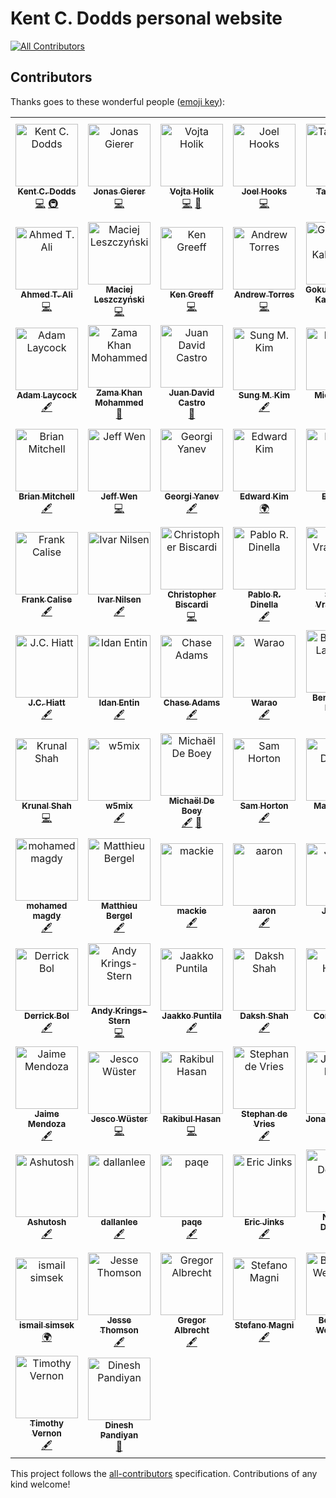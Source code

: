 # Kent C. Dodds personal website

[![All Contributors](https://img.shields.io/badge/all_contributors-86-orange.svg?style=flat-square)](#contributors)

## Contributors

Thanks goes to these wonderful people
([emoji key](https://github.com/all-contributors/all-contributors#emoji-key)):

<!-- ALL-CONTRIBUTORS-LIST:START - Do not remove or modify this section -->
<!-- prettier-ignore -->
<table>
  <tr>
    <td align="center"><a href="https://kentcdodds.com"><img src="https://avatars0.githubusercontent.com/u/1500684?v=4" width="100px;" alt="Kent C. Dodds"/><br /><sub><b>Kent C. Dodds</b></sub></a><br /><a href="https://github.com/kentcdodds/kentcdodds.com/commits?author=kentcdodds" title="Code">💻</a> <a href="#infra-kentcdodds" title="Infrastructure (Hosting, Build-Tools, etc)">🚇</a></td>
    <td align="center"><a href="https://github.com/jgierer12"><img src="https://avatars0.githubusercontent.com/u/4331946?v=4" width="100px;" alt="Jonas Gierer"/><br /><sub><b>Jonas Gierer</b></sub></a><br /><a href="https://github.com/kentcdodds/kentcdodds.com/commits?author=jgierer12" title="Code">💻</a></td>
    <td align="center"><a href="https://github.com/vojtaholik"><img src="https://avatars2.githubusercontent.com/u/25487857?v=4" width="100px;" alt="Vojta Holik"/><br /><sub><b>Vojta Holik</b></sub></a><br /><a href="https://github.com/kentcdodds/kentcdodds.com/commits?author=vojtaholik" title="Code">💻</a> <a href="#design-vojtaholik" title="Design">🎨</a></td>
    <td align="center"><a href="http://joelhooks.com"><img src="https://avatars0.githubusercontent.com/u/86834?v=4" width="100px;" alt="Joel Hooks"/><br /><sub><b>Joel Hooks</b></sub></a><br /><a href="https://github.com/kentcdodds/kentcdodds.com/commits?author=joelhooks" title="Code">💻</a></td>
    <td align="center"><a href="https://github.com/tayiorbeii"><img src="https://avatars1.githubusercontent.com/u/2262858?v=4" width="100px;" alt="Taylor Bell"/><br /><sub><b>Taylor Bell</b></sub></a><br /><a href="https://github.com/kentcdodds/kentcdodds.com/commits?author=tayiorbeii" title="Code">💻</a></td>
    <td align="center"><a href="https://lengstorf.com"><img src="https://avatars2.githubusercontent.com/u/163561?v=4" width="100px;" alt="Jason Lengstorf"/><br /><sub><b>Jason Lengstorf</b></sub></a><br /><a href="#ideas-jlengstorf" title="Ideas, Planning, & Feedback">🤔</a> <a href="https://github.com/kentcdodds/kentcdodds.com/commits?author=jlengstorf" title="Tests">⚠️</a> <a href="https://github.com/kentcdodds/kentcdodds.com/commits?author=jlengstorf" title="Code">💻</a></td>
    <td align="center"><a href="https://www.robinwieruch.de"><img src="https://avatars0.githubusercontent.com/u/2479967?v=4" width="100px;" alt="Robin Wieruch"/><br /><sub><b>Robin Wieruch</b></sub></a><br /><a href="https://github.com/kentcdodds/kentcdodds.com/commits?author=rwieruch" title="Code">💻</a></td>
  </tr>
  <tr>
    <td align="center"><a href="https://ahmed.sd"><img src="https://avatars1.githubusercontent.com/u/12673605?v=4" width="100px;" alt="Ahmed T. Ali"/><br /><sub><b>Ahmed T. Ali</b></sub></a><br /><a href="https://github.com/kentcdodds/kentcdodds.com/commits?author=z0al" title="Code">💻</a></td>
    <td align="center"><a href="http://asista.pl"><img src="https://avatars2.githubusercontent.com/u/18516855?v=4" width="100px;" alt="Maciej Leszczyński"/><br /><sub><b>Maciej Leszczyński</b></sub></a><br /><a href="https://github.com/kentcdodds/kentcdodds.com/commits?author=asistapl" title="Code">💻</a></td>
    <td align="center"><a href="http://www.kengreeff.com"><img src="https://avatars0.githubusercontent.com/u/2705717?v=4" width="100px;" alt="Ken Greeff"/><br /><sub><b>Ken Greeff</b></sub></a><br /><a href="https://github.com/kentcdodds/kentcdodds.com/commits?author=kengreeff" title="Code">💻</a></td>
    <td align="center"><a href="https://andrewjtorr.es"><img src="https://avatars1.githubusercontent.com/u/450495?v=4" width="100px;" alt="Andrew Torres"/><br /><sub><b>Andrew Torres</b></sub></a><br /><a href="https://github.com/kentcdodds/kentcdodds.com/commits?author=ajtorres9" title="Code">💻</a></td>
    <td align="center"><a href="https://gokul.site"><img src="https://avatars1.githubusercontent.com/u/2944237?v=4" width="100px;" alt="Gokulakrishnan Kalaikovan"/><br /><sub><b>Gokulakrishnan Kalaikovan</b></sub></a><br /><a href="#content-gokulkrishh" title="Content">🖋</a></td>
    <td align="center"><a href="https://github.com/lasota-piotr"><img src="https://avatars3.githubusercontent.com/u/9272629?v=4" width="100px;" alt="Piotr lasota"/><br /><sub><b>Piotr lasota</b></sub></a><br /><a href="https://github.com/kentcdodds/kentcdodds.com/commits?author=lasota-piotr" title="Code">💻</a></td>
    <td align="center"><a href="https://www.chrismlusk.com"><img src="https://avatars2.githubusercontent.com/u/5922913?v=4" width="100px;" alt="Chris Lusk"/><br /><sub><b>Chris Lusk</b></sub></a><br /><a href="#content-chrismlusk" title="Content">🖋</a></td>
  </tr>
  <tr>
    <td align="center"><a href="https://adamlaycock.ca"><img src="https://avatars0.githubusercontent.com/u/894797?v=4" width="100px;" alt="Adam Laycock"/><br /><sub><b>Adam Laycock</b></sub></a><br /><a href="#content-alaycock" title="Content">🖋</a></td>
    <td align="center"><a href="https://www.linkedin.com/in/mohammedzamakhan"><img src="https://avatars3.githubusercontent.com/u/2327532?v=4" width="100px;" alt="Zama Khan Mohammed"/><br /><sub><b>Zama Khan Mohammed</b></sub></a><br /><a href="https://github.com/kentcdodds/kentcdodds.com/issues?q=author%3Amohammedzamakhan" title="Bug reports">🐛</a></td>
    <td align="center"><a href="http://juandc.co"><img src="https://avatars2.githubusercontent.com/u/15987317?v=4" width="100px;" alt="Juan David Castro"/><br /><sub><b>Juan David Castro</b></sub></a><br /><a href="https://github.com/kentcdodds/kentcdodds.com/issues?q=author%3Ajuandc" title="Bug reports">🐛</a></td>
    <td align="center"><a href="https://twitter.com/dance2die"><img src="https://avatars1.githubusercontent.com/u/8465237?v=4" width="100px;" alt="Sung M. Kim"/><br /><sub><b>Sung M. Kim</b></sub></a><br /><a href="#content-dance2die" title="Content">🖋</a></td>
    <td align="center"><a href="https://www.buymeacoffee.com/fix"><img src="https://avatars0.githubusercontent.com/u/8397708?v=4" width="100px;" alt="Michael Fix"/><br /><sub><b>Michael Fix</b></sub></a><br /><a href="#content-mfix22" title="Content">🖋</a></td>
    <td align="center"><a href="http://Chriswcs.github.io"><img src="https://avatars1.githubusercontent.com/u/19828824?v=4" width="100px;" alt="Christian Hansen"/><br /><sub><b>Christian Hansen</b></sub></a><br /><a href="https://github.com/kentcdodds/kentcdodds.com/issues?q=author%3AChrisWcs" title="Bug reports">🐛</a></td>
    <td align="center"><a href="https://twitter.com/danielofair"><img src="https://avatars0.githubusercontent.com/u/4655428?v=4" width="100px;" alt="danielo"/><br /><sub><b>danielo</b></sub></a><br /><a href="#content-danielart" title="Content">🖋</a></td>
  </tr>
  <tr>
    <td align="center"><a href="https://brianm.me/"><img src="https://avatars2.githubusercontent.com/u/3683168?v=4" width="100px;" alt="Brian Mitchell"/><br /><sub><b>Brian Mitchell</b></sub></a><br /><a href="#content-BrianMitchL" title="Content">🖋</a></td>
    <td align="center"><a href="https://sinchang.me"><img src="https://avatars0.githubusercontent.com/u/3297859?v=4" width="100px;" alt="Jeff Wen"/><br /><sub><b>Jeff Wen</b></sub></a><br /><a href="https://github.com/kentcdodds/kentcdodds.com/commits?author=sinchang" title="Code">💻</a></td>
    <td align="center"><a href="https://georgiyanev.dev"><img src="https://avatars3.githubusercontent.com/u/4155121?v=4" width="100px;" alt="Georgi Yanev"/><br /><sub><b>Georgi Yanev</b></sub></a><br /><a href="#content-jumpalottahigh" title="Content">🖋</a></td>
    <td align="center"><a href="http://edykim.com"><img src="https://avatars3.githubusercontent.com/u/33057457?v=4" width="100px;" alt="Edward Kim"/><br /><sub><b>Edward Kim</b></sub></a><br /><a href="#translation-edykim" title="Translation">🌍</a></td>
    <td align="center"><a href="https://github.com/jediyozh"><img src="https://avatars2.githubusercontent.com/u/31045769?v=4" width="100px;" alt="Eli Levit"/><br /><sub><b>Eli Levit</b></sub></a><br /><a href="#content-jediyozh" title="Content">🖋</a></td>
    <td align="center"><a href="https://github.com/christiantakle"><img src="https://avatars0.githubusercontent.com/u/684866?v=4" width="100px;" alt="Christian Takle"/><br /><sub><b>Christian Takle</b></sub></a><br /><a href="#content-christiantakle" title="Content">🖋</a></td>
    <td align="center"><a href="https://dimitrioslytras.com"><img src="https://avatars2.githubusercontent.com/u/4951004?v=4" width="100px;" alt="Dimitrios Lytras"/><br /><sub><b>Dimitrios Lytras</b></sub></a><br /><a href="https://github.com/kentcdodds/kentcdodds.com/commits?author=dimitrisnl" title="Code">💻</a></td>
  </tr>
  <tr>
    <td align="center"><a href="http://frankcalise.com"><img src="https://avatars0.githubusercontent.com/u/374022?v=4" width="100px;" alt="Frank Calise"/><br /><sub><b>Frank Calise</b></sub></a><br /><a href="#content-frankcalise" title="Content">🖋</a></td>
    <td align="center"><a href="https://github.com/ivarni"><img src="https://avatars2.githubusercontent.com/u/379849?v=4" width="100px;" alt="Ivar Nilsen"/><br /><sub><b>Ivar Nilsen</b></sub></a><br /><a href="#content-ivarni" title="Content">🖋</a></td>
    <td align="center"><a href="http://www.christopherbiscardi.com/"><img src="https://avatars1.githubusercontent.com/u/551247?v=4" width="100px;" alt="Christopher Biscardi"/><br /><sub><b>Christopher Biscardi</b></sub></a><br /><a href="https://github.com/kentcdodds/kentcdodds.com/commits?author=ChristopherBiscardi" title="Code">💻</a></td>
    <td align="center"><a href="http://pablodinella.com/"><img src="https://avatars1.githubusercontent.com/u/2482730?v=4" width="100px;" alt="Pablo R. Dinella"/><br /><sub><b>Pablo R. Dinella</b></sub></a><br /><a href="#content-PabloDinella" title="Content">🖋</a></td>
    <td align="center"><a href="http://simonswiss.com"><img src="https://avatars1.githubusercontent.com/u/485747?v=4" width="100px;" alt="Simon Vrachliotis"/><br /><sub><b>Simon Vrachliotis</b></sub></a><br /><a href="#content-simonswiss" title="Content">🖋</a></td>
    <td align="center"><a href="https://github.com/wodin"><img src="https://avatars0.githubusercontent.com/u/4579020?v=4" width="100px;" alt="Michael Wood"/><br /><sub><b>Michael Wood</b></sub></a><br /><a href="#content-wodin" title="Content">🖋</a></td>
    <td align="center"><a href="http://blog.isquaredsoftware.com"><img src="https://avatars1.githubusercontent.com/u/1128784?v=4" width="100px;" alt="Mark Erikson"/><br /><sub><b>Mark Erikson</b></sub></a><br /><a href="#content-markerikson" title="Content">🖋</a></td>
  </tr>
  <tr>
    <td align="center"><a href="https://jchiatt.com"><img src="https://avatars0.githubusercontent.com/u/2353845?v=4" width="100px;" alt="J.C. Hiatt"/><br /><sub><b>J.C. Hiatt</b></sub></a><br /><a href="#content-jchiatt" title="Content">🖋</a></td>
    <td align="center"><a href="https://github.com/idanen"><img src="https://avatars2.githubusercontent.com/u/1687893?v=4" width="100px;" alt="Idan Entin"/><br /><sub><b>Idan Entin</b></sub></a><br /><a href="#content-idanen" title="Content">🖋</a></td>
    <td align="center"><a href="https://chaseonsoftware.com/about"><img src="https://avatars2.githubusercontent.com/u/1024544?v=4" width="100px;" alt="Chase Adams"/><br /><sub><b>Chase Adams</b></sub></a><br /><a href="#content-chaseadamsio" title="Content">🖋</a></td>
    <td align="center"><a href="https://github.com/Wgil"><img src="https://avatars3.githubusercontent.com/u/12855914?v=4" width="100px;" alt="Warao"/><br /><sub><b>Warao</b></sub></a><br /><a href="#content-Wgil" title="Content">🖋</a></td>
    <td align="center"><a href="https://github.com/bdelaforest"><img src="https://avatars2.githubusercontent.com/u/7151559?v=4" width="100px;" alt="Benoit de La Forest"/><br /><sub><b>Benoit de La Forest</b></sub></a><br /><a href="#content-bdelaforest" title="Content">🖋</a></td>
    <td align="center"><a href="http://www.benoror.com"><img src="https://avatars0.githubusercontent.com/u/119117?v=4" width="100px;" alt="Ben Orozco"/><br /><sub><b>Ben Orozco</b></sub></a><br /><a href="#content-benoror" title="Content">🖋</a></td>
    <td align="center"><a href="https://github.com/jsomsanith"><img src="https://avatars2.githubusercontent.com/u/10761073?v=4" width="100px;" alt="Jimmy Somsanith"/><br /><sub><b>Jimmy Somsanith</b></sub></a><br /><a href="#content-jsomsanith" title="Content">🖋</a></td>
  </tr>
  <tr>
    <td align="center"><a href="https://github.com/imkrunal"><img src="https://avatars1.githubusercontent.com/u/17720036?v=4" width="100px;" alt="Krunal Shah"/><br /><sub><b>Krunal Shah</b></sub></a><br /><a href="https://github.com/kentcdodds/kentcdodds.com/commits?author=imkrunal" title="Code">💻</a></td>
    <td align="center"><a href="http://w5mix.dev"><img src="https://avatars2.githubusercontent.com/u/25782039?v=4" width="100px;" alt="w5mix"/><br /><sub><b>w5mix</b></sub></a><br /><a href="#content-w5mix" title="Content">🖋</a></td>
    <td align="center"><a href="https://michaeldeboey.be"><img src="https://avatars3.githubusercontent.com/u/6643991?v=4" width="100px;" alt="Michaël De Boey"/><br /><sub><b>Michaël De Boey</b></sub></a><br /><a href="#content-MichaelDeBoey" title="Content">🖋</a> <a href="https://github.com/kentcdodds/kentcdodds.com/issues?q=author%3AMichaelDeBoey" title="Bug reports">🐛</a></td>
    <td align="center"><a href="https://twitter.com/SavePointSam"><img src="https://avatars0.githubusercontent.com/u/8203211?v=4" width="100px;" alt="Sam Horton"/><br /><sub><b>Sam Horton</b></sub></a><br /><a href="#content-SavePointSam" title="Content">🖋</a></td>
    <td align="center"><a href="https://github.com/matldupont"><img src="https://avatars0.githubusercontent.com/u/3803431?v=4" width="100px;" alt="Mat Dupont"/><br /><sub><b>Mat Dupont</b></sub></a><br /><a href="https://github.com/kentcdodds/kentcdodds.com/commits?author=matldupont" title="Documentation">📖</a> <a href="#content-matldupont" title="Content">🖋</a></td>
    <td align="center"><a href="http://aganglada.com"><img src="https://avatars0.githubusercontent.com/u/922348?v=4" width="100px;" alt="Alejandro Garcia Anglada"/><br /><sub><b>Alejandro Garcia Anglada</b></sub></a><br /><a href="https://github.com/kentcdodds/kentcdodds.com/issues?q=author%3Aaganglada" title="Bug reports">🐛</a></td>
    <td align="center"><a href="https://github.com/kaykayehnn"><img src="https://avatars2.githubusercontent.com/u/19822240?v=4" width="100px;" alt="Krasimir Nedelchev"/><br /><sub><b>Krasimir Nedelchev</b></sub></a><br /><a href="#content-kaykayehnn" title="Content">🖋</a></td>
  </tr>
  <tr>
    <td align="center"><a href="https://github.com/mohamedmagdy17593"><img src="https://avatars0.githubusercontent.com/u/40938625?v=4" width="100px;" alt="mohamed magdy"/><br /><sub><b>mohamed magdy</b></sub></a><br /><a href="#content-mohamedmagdy17593" title="Content">🖋</a></td>
    <td align="center"><a href="https://matthieubergel.org"><img src="https://avatars3.githubusercontent.com/u/13406362?v=4" width="100px;" alt="Matthieu Bergel"/><br /><sub><b>Matthieu Bergel</b></sub></a><br /><a href="#content-mlbrgl" title="Content">🖋</a></td>
    <td align="center"><a href="https://mackie.world"><img src="https://avatars1.githubusercontent.com/u/2344137?v=4" width="100px;" alt="mackie"/><br /><sub><b>mackie</b></sub></a><br /><a href="#content-macklinu" title="Content">🖋</a></td>
    <td align="center"><a href="https://github.com/azza85"><img src="https://avatars0.githubusercontent.com/u/4461762?v=4" width="100px;" alt="aaron"/><br /><sub><b>aaron</b></sub></a><br /><a href="#content-azza85" title="Content">🖋</a></td>
    <td align="center"><a href="https://j-f1.github.io"><img src="https://avatars2.githubusercontent.com/u/25517624?v=4" width="100px;" alt="Jed Fox"/><br /><sub><b>Jed Fox</b></sub></a><br /><a href="#content-j-f1" title="Content">🖋</a></td>
    <td align="center"><a href="https://calebeby.ml"><img src="https://avatars1.githubusercontent.com/u/13206945?v=4" width="100px;" alt="Caleb Eby"/><br /><sub><b>Caleb Eby</b></sub></a><br /><a href="#content-calebeby" title="Content">🖋</a></td>
    <td align="center"><a href="http://ideveloper2.tistory.com/"><img src="https://avatars3.githubusercontent.com/u/26598542?v=4" width="100px;" alt="Ideveloper (이승규)"/><br /><sub><b>Ideveloper (이승규)</b></sub></a><br /><a href="#translation-zx6658" title="Translation">🌍</a></td>
  </tr>
  <tr>
    <td align="center"><a href="https://github.com/derrxb"><img src="https://avatars2.githubusercontent.com/u/15827103?v=4" width="100px;" alt="Derrick Bol"/><br /><sub><b>Derrick Bol</b></sub></a><br /><a href="#content-derrxb" title="Content">🖋</a></td>
    <td align="center"><a href="https://github.com/ankri"><img src="https://avatars3.githubusercontent.com/u/2842920?v=4" width="100px;" alt="Andy Krings-Stern"/><br /><sub><b>Andy Krings-Stern</b></sub></a><br /><a href="https://github.com/kentcdodds/kentcdodds.com/commits?author=ankri" title="Code">💻</a></td>
    <td align="center"><a href="https://github.com/Pumpuli"><img src="https://avatars3.githubusercontent.com/u/231220?v=4" width="100px;" alt="Jaakko Puntila"/><br /><sub><b>Jaakko Puntila</b></sub></a><br /><a href="#content-Pumpuli" title="Content">🖋</a></td>
    <td align="center"><a href="https://daksh.me"><img src="https://avatars0.githubusercontent.com/u/7896438?v=4" width="100px;" alt="Daksh Shah"/><br /><sub><b>Daksh Shah</b></sub></a><br /><a href="#content-dakshshah96" title="Content">🖋</a></td>
    <td align="center"><a href="http://www.bitnative.com"><img src="https://avatars2.githubusercontent.com/u/1688997?v=4" width="100px;" alt="Cory House"/><br /><sub><b>Cory House</b></sub></a><br /><a href="#content-coryhouse" title="Content">🖋</a></td>
    <td align="center"><a href="https://www.stephenreilly.dev"><img src="https://avatars1.githubusercontent.com/u/8973405?v=4" width="100px;" alt="Stephen Reilly"/><br /><sub><b>Stephen Reilly</b></sub></a><br /><a href="#content-itsknob" title="Content">🖋</a></td>
    <td align="center"><a href="https://github.com/mutalis"><img src="https://avatars3.githubusercontent.com/u/11839?v=4" width="100px;" alt="Mutalis"/><br /><sub><b>Mutalis</b></sub></a><br /><a href="#content-mutalis" title="Content">🖋</a></td>
  </tr>
  <tr>
    <td align="center"><a href="https://jaimemendoza.com/"><img src="https://avatars3.githubusercontent.com/u/5395811?v=4" width="100px;" alt="Jaime Mendoza"/><br /><sub><b>Jaime Mendoza</b></sub></a><br /><a href="#content-jaimemendozadev" title="Content">🖋</a></td>
    <td align="center"><a href="https://www.jescowuester.com"><img src="https://avatars3.githubusercontent.com/u/43379421?v=4" width="100px;" alt="Jesco Wüster"/><br /><sub><b>Jesco Wüster</b></sub></a><br /><a href="https://github.com/kentcdodds/kentcdodds.com/commits?author=jescowuester" title="Code">💻</a></td>
    <td align="center"><a href="http:// raikusy.github.io"><img src="https://avatars0.githubusercontent.com/u/4938039?v=4" width="100px;" alt="Rakibul Hasan"/><br /><sub><b>Rakibul Hasan</b></sub></a><br /><a href="https://github.com/kentcdodds/kentcdodds.com/commits?author=raikusy" title="Code">💻</a></td>
    <td align="center"><a href="http://stephan281094.github.io"><img src="https://avatars1.githubusercontent.com/u/4006802?v=4" width="100px;" alt="Stephan de Vries"/><br /><sub><b>Stephan de Vries</b></sub></a><br /><a href="#content-stephan281094" title="Content">🖋</a></td>
    <td align="center"><a href="https://github.com/48lizards"><img src="https://avatars1.githubusercontent.com/u/3280861?v=4" width="100px;" alt="Jonathan Beller"/><br /><sub><b>Jonathan Beller</b></sub></a><br /><a href="#content-48lizards" title="Content">🖋</a></td>
    <td align="center"><a href="https://github.com/sag1v"><img src="https://avatars3.githubusercontent.com/u/9153149?v=4" width="100px;" alt="Sagiv ben giat"/><br /><sub><b>Sagiv ben giat</b></sub></a><br /><a href="#content-sag1v" title="Content">🖋</a></td>
    <td align="center"><a href="https://github.com/bennettdams"><img src="https://avatars3.githubusercontent.com/u/29319414?v=4" width="100px;" alt="Bennett"/><br /><sub><b>Bennett</b></sub></a><br /><a href="#content-bennettdams" title="Content">🖋</a></td>
  </tr>
  <tr>
    <td align="center"><a href="https://ashu96.github.io/"><img src="https://avatars1.githubusercontent.com/u/13612227?v=4" width="100px;" alt="Ashutosh"/><br /><sub><b>Ashutosh</b></sub></a><br /><a href="#content-Ashu96" title="Content">🖋</a></td>
    <td align="center"><a href="https://github.com/dallanlee"><img src="https://avatars0.githubusercontent.com/u/13070764?v=4" width="100px;" alt="dallanlee"/><br /><sub><b>dallanlee</b></sub></a><br /><a href="#content-dallanlee" title="Content">🖋</a></td>
    <td align="center"><a href="https://github.com/paqe"><img src="https://avatars2.githubusercontent.com/u/4215065?v=4" width="100px;" alt="paqe"/><br /><sub><b>paqe</b></sub></a><br /><a href="#content-paqe" title="Content">🖋</a></td>
    <td align="center"><a href="http://ericjinks.com"><img src="https://avatars0.githubusercontent.com/u/3147296?v=4" width="100px;" alt="Eric Jinks"/><br /><sub><b>Eric Jinks</b></sub></a><br /><a href="#content-Jinksi" title="Content">🖋</a></td>
    <td align="center"><a href="https://github.com/nicoder"><img src="https://avatars2.githubusercontent.com/u/365210?v=4" width="100px;" alt="Nicolas Dermine"/><br /><sub><b>Nicolas Dermine</b></sub></a><br /><a href="#content-nicoder" title="Content">🖋</a></td>
    <td align="center"><a href="https://github.com/kingingcole"><img src="https://avatars2.githubusercontent.com/u/43896019?v=4" width="100px;" alt="kingingcole"/><br /><sub><b>kingingcole</b></sub></a><br /><a href="#content-kingingcole" title="Content">🖋</a> <a href="https://github.com/kentcdodds/kentcdodds.com/commits?author=kingingcole" title="Code">💻</a></td>
    <td align="center"><a href="https://twitter.com/baumannzone"><img src="https://avatars0.githubusercontent.com/u/5422102?v=4" width="100px;" alt="Jorge Baumann"/><br /><sub><b>Jorge Baumann</b></sub></a><br /><a href="#content-baumannzone" title="Content">🖋</a></td>
  </tr>
  <tr>
    <td align="center"><a href="https://github.com/itsmylife"><img src="https://avatars0.githubusercontent.com/u/820946?v=4" width="100px;" alt="ismail simsek"/><br /><sub><b>ismail simsek</b></sub></a><br /><a href="#translation-itsmylife" title="Translation">🌍</a></td>
    <td align="center"><a href="https://github.com/jessethomson"><img src="https://avatars1.githubusercontent.com/u/15367855?v=4" width="100px;" alt="Jesse Thomson"/><br /><sub><b>Jesse Thomson</b></sub></a><br /><a href="#content-jessethomson" title="Content">🖋</a></td>
    <td align="center"><a href="https://twitter.com/gregoralbrecht"><img src="https://avatars0.githubusercontent.com/u/6179211?v=4" width="100px;" alt="Gregor Albrecht"/><br /><sub><b>Gregor Albrecht</b></sub></a><br /><a href="#content-gregoralbrecht" title="Content">🖋</a></td>
    <td align="center"><a href="https://twitter.com/NoriSte"><img src="https://avatars0.githubusercontent.com/u/173663?v=4" width="100px;" alt="Stefano Magni"/><br /><sub><b>Stefano Magni</b></sub></a><br /><a href="#content-NoriSte" title="Content">🖋</a></td>
    <td align="center"><a href="https://bouwe.io"><img src="https://avatars0.githubusercontent.com/u/4126793?v=4" width="100px;" alt="Bouwe K. Westerdijk"/><br /><sub><b>Bouwe K. Westerdijk</b></sub></a><br /><a href="https://github.com/kentcdodds/kentcdodds.com/commits?author=bouwe77" title="Code">💻</a></td>
    <td align="center"><a href="https://github.com/lukasduspiva"><img src="https://avatars0.githubusercontent.com/u/9008594?v=4" width="100px;" alt="Lukáš"/><br /><sub><b>Lukáš</b></sub></a><br /><a href="#content-lukasduspiva" title="Content">🖋</a></td>
    <td align="center"><a href="https://www.itsmycodeblog.com"><img src="https://avatars0.githubusercontent.com/u/1111211?v=4" width="100px;" alt="Nicholas Murray"/><br /><sub><b>Nicholas Murray</b></sub></a><br /><a href="https://github.com/kentcdodds/kentcdodds.com/commits?author=NicholasMurray" title="Code">💻</a></td>
  </tr>
  <tr>
    <td align="center"><a href="https://tvernon.tech"><img src="https://avatars1.githubusercontent.com/u/3386714?v=4" width="100px;" alt="Timothy Vernon"/><br /><sub><b>Timothy Vernon</b></sub></a><br /><a href="#content-tvthatsme" title="Content">🖋</a></td>
    <td align="center"><a href="https://dineshpandiyan.com"><img src="https://avatars2.githubusercontent.com/u/5777880?v=4" width="100px;" alt="Dinesh Pandiyan"/><br /><sub><b>Dinesh Pandiyan</b></sub></a><br /><a href="https://github.com/kentcdodds/kentcdodds.com/issues?q=author%3Aflexdinesh" title="Bug reports">🐛</a></td>
  </tr>
</table>

<!-- ALL-CONTRIBUTORS-LIST:END -->

This project follows the
[all-contributors](https://github.com/all-contributors/all-contributors)
specification. Contributions of any kind welcome!
